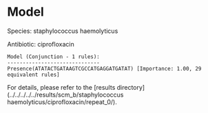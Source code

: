 
# Model

Species: staphylococcus haemolyticus

Antibiotic: ciprofloxacin

```
Model (Conjunction - 1 rules):
------------------------------
Presence(ATATACTGATAAGTCGCCATGAGGATGATAT) [Importance: 1.00, 29 equivalent rules]

```

For details, please refer to the [results directory](../../../../../results/scm_b/staphylococcus haemolyticus/ciprofloxacin/repeat_0/).


